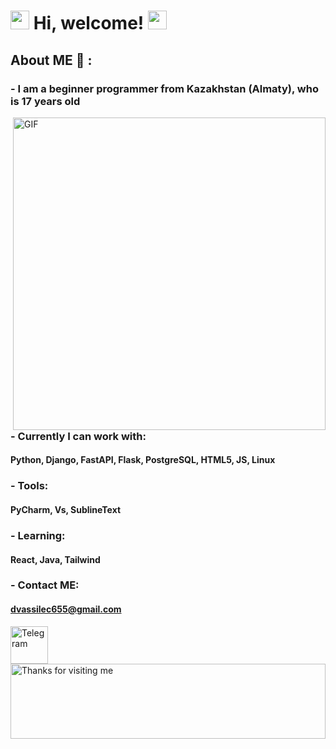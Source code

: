 # <img src="https://emojis.slackmojis.com/emojis/images/1643514525/5197/party_blob.gif?1643514525" width="30" /> Hi, welcome! <img src="https://emojis.slackmojis.com/emojis/images/1643514525/5197/party_blob.gif?1643514525" width="30" /> 

## About ME 💬 :  

### - **I am a beginner programmer from Kazakhstan (Almaty), who is 17 years old**

<img hight="400" width="500" alt="GIF" align="right" src="https://media.tenor.com/Ut1EdX0r6soAAAAC/code-monkey-checkmate-digital.gif">
 
### **- Currently I can work with:**
 #### Python, Django, FastAPI, Flask, PostgreSQL, HTML5, JS, Linux
 ### - Tools: 
 #### PyCharm, Vs, SublineText
 ### - Learning: 
 #### React, Java, Tailwind
 ### **- Contact ME:**
 
 #### dvassilec655@gmail.com
 <a href= "blob:https://xn--80affa3aj0al.xn--80asehdb/232be427-3346-45aa-b6d4-0cc707365463">
  <img align="left" alt="Telegram" width="60" hight="100" src="https://encrypted-tbn0.gstatic.com/images?q=tbn:ANd9GcS39_8EZwT3s6ZlXWxu-tW_ux0N6b4iXOdD1w&usqp=CAU"/>
 
 
 
<img height="120" alt="Thanks for visiting me" width="100%" src="https://raw.githubusercontent.com/BrunnerLivio/brunnerlivio/master/images/marquee.svg" />
